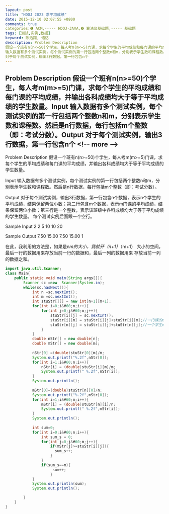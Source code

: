 ```yaml
---
layout: post
title: "HDOJ 2023 求平均成绩"
date: 2015-12-10 02:07:55 +0800
comments: true
categories:❶ ACM,----- HDOJ-JAVA,❺ 算法及基础题,----- 基础题
tags: [测试,实例,数据]
keyword: 陈浩翔, 谙忆
description: Problem Description 
假设一个班有n(n<=50)个学生，每人考m(m<=5)门课，求每个学生的平均成绩和每门课的平均成绩，并输出各科成绩均大于等于平均成绩的学生数量。Input 
输入数据有多个测试实例，每个测试实例的第一行包括两个整数n和m，分别表示学生数和课程数。然后是n行数据，每行包括m个整数（即：考试分数）。Output 
对于每个测试实例，输出3行数据，第一行包含n个 
---
```



Problem Description 
假设一个班有n(n>=50)个学生，每人考m(m>=5)门课，求每个学生的平均成绩和每门课的平均成绩，并输出各科成绩均大于等于平均成绩的学生数量。Input 
输入数据有多个测试实例，每个测试实例的第一行包括两个整数n和m，分别表示学生数和课程数。然后是n行数据，每行包括m个整数（即：考试分数）。Output 
对于每个测试实例，输出3行数据，第一行包含n个
&#60;!-- more --&#62;
----------

Problem Description
假设一个班有n(n>=50)个学生，每人考m(m>=5)门课，求每个学生的平均成绩和每门课的平均成绩，并输出各科成绩均大于等于平均成绩的学生数量。

 

Input
输入数据有多个测试实例，每个测试实例的第一行包括两个整数n和m，分别表示学生数和课程数。然后是n行数据，每行包括m个整数（即：考试分数）。

 

Output
对于每个测试实例，输出3行数据，第一行包含n个数据，表示n个学生的平均成绩，结果保留两位小数；第二行包含m个数据，表示m门课的平均成绩，结果保留两位小数；第三行是一个整数，表示该班级中各科成绩均大于等于平均成绩的学生数量。
每个测试实例后面跟一个空行。

 

Sample Input
2 2
5 10
10 20
 

Sample Output
7.50 15.00
7.50 15.00
1
 
 
在此，我利用的方法是，如果是n*m的大小，我就开（n+1）*（m+1）
大小的空间，最后一行的数据用来存放当前一行的数据和，最后一列的数据用来
存放当前一列的数据之和。
```java
import java.util.Scanner;
class Main{
    public static void main(String args[]){
        Scanner sc =new  Scanner(System.in);
        while(sc.hasNext()){
            int n =sc.nextInt();
            int m =sc.nextInt();
            int stuStr[][] = new int[n+1][m+1];
            for(int i=0;i&#60;n;i++){
                for(int j=0;j&#60;m;j++){
                    stuStr[i][j] = sc.nextInt();
                    stuStr[i][m] = stuStr[i][j]+stuStr[i][m];//一门课的n个学生的平均成绩
                    stuStr[n][j] = stuStr[i][j]+stuStr[n][j];//一个学生m门课的平均成绩
                }                
            }
            double nStr[] = new double[n];
            double mStr[] = new double[m];
            
            nStr[0] =(double)stuStr[0][m]/m;
            System.out.printf("%.2f",nStr[0]);
            for(int i=1;i&#60;n;i++){
                nStr[i] = (double)stuStr[i][m]/m;
                System.out.printf(" %.2f",nStr[i]);
            }
            System.out.println();
            
            mStr[0]=(double)stuStr[n][0]/n;
            System.out.printf("%.2f",mStr[0]);
            for(int i=1;i&#60;m;i++){
                mStr[i] = (double)stuStr[n][i]/n;
                System.out.printf(" %.2f",mStr[i]);
            }
            System.out.println();
            
            int sum=0;
            for(int i=0;i&#60;n;i++){
                int sum_s = 0;
                for(int j=0;j&#60;m;j++){
                    if(mStr[j]>=stuStr[i][j]){
                      sum_s++;
                    }
                }
                if(sum_s==m){
                     sum++;
                    }
            }
            System.out.println(sum);
            System.out.println();

        }
    }
}
```

